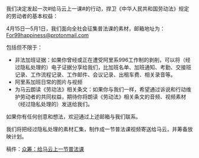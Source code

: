 我们决定发起一次#给马云上一课#的行动，捍卫《中华人民共和国劳动法》规定的劳动者的基本权益：

4月15日—5月1日，我们面向全社会征集普法课的素材，邮箱地址为：For99happiness@protonmail.com

包括但不限于：

- 非法加班证据：如果你曾经或正在遭受阿里系996工作制的剥削，可以将（经过隐私处理的）电子证据分享给我们，比加班名单、加班通知、考勤、交接班记录、工作流程记录、工作邮件、会议记录、出租车费、相关录音等。
- 阿里系加班日常的图片与视频
- 为马云朗读《劳动法》相关条文：如果你与我们一样，希望通过诉说和行动维护劳动者的共同权益，期待你将朗读《劳动法》相关条文的音频、视频素材（经过隐私处理的）发送给我们。

如果你有任何创意和想法，欢迎通过上述邮箱与我们联系。

我们将把经过隐私处理的素材汇集，制作成一节普法课视频寄送给马云，并筹备放映计划。

稿件：[众筹：给马云上一节普法课 ](class-Manuscript.md)
